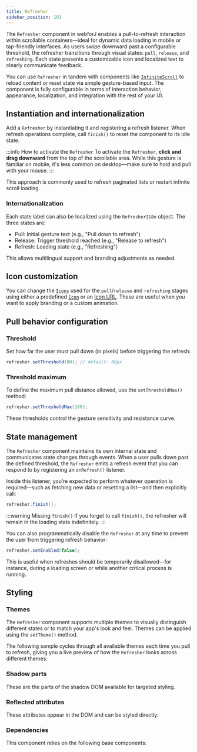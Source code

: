 ```yaml
---
title: Refresher
sidebar_position: 101
---
```


<DocChip chip="shadow" />
<DocChip chip="name" label="dwc-refresher" />
<JavadocLink type="refresher" location="com/webforj/component/refresher/Refresher" top='true'/>

The `Refresher` component in webforJ enables a pull-to-refresh interaction within scrollable containers—ideal for dynamic data loading in mobile or tap-friendly interfaces. As users swipe downward past a configurable threshold, the refresher transitions through visual states: `pull`, `release`, and `refreshing`. Each state presents a customizable icon and localized text to clearly communicate feedback.

You can use `Refresher` in tandem with components like [`InfiniteScroll`](../components/infinitescroll) to reload content or reset state via simple gesture-based input. The component is fully configurable in terms of interaction behavior, appearance, localization, and integration with the rest of your UI.

## Instantiation and internationalization

Add a `Refresher` by instantiating it and registering a refresh listener. When refresh operations complete, call `finish()` to reset the component to its idle state.

:::info How to activate the `Refresher`
To activate the `Refresher`, **click and drag downward** from the top of the scrollable area. While this gesture is familiar on mobile, it's less common on desktop—make sure to hold and pull with your mouse.
:::

<AppLayoutViewer
path='/webforj/refresher?' 
javaE='https://raw.githubusercontent.com/webforj/webforj-documentation/refs/heads/main/src/main/java/com/webforj/samples/views/refresher/RefresherView.java'
cssURL='https://raw.githubusercontent.com/webforj/webforj-documentation/main/src/main/resources/css/refresher/refresher.css'
height = '400px'
/>

This approach is commonly used to refresh paginated lists or restart infinite scroll loading.

### Internationalization

Each state label can also be localized using the `RefresherI18n` object. The three states are:

- Pull: Initial gesture text (e.g., "Pull down to refresh")
- Release: Trigger threshold reached (e.g., "Release to refresh")
- Refresh: Loading state (e.g., "Refreshing")

This allows multilingual support and branding adjustments as needed.

<AppLayoutViewer 
path='/webforj/refresheri18n?' 
javaE='https://raw.githubusercontent.com/webforj/webforj-documentation/refs/heads/main/src/main/java/com/webforj/samples/views/refresher/RefresherI18nView.java'
cssURL='https://raw.githubusercontent.com/webforj/webforj-documentation/main/src/main/resources/css/refresher/refresher.css'
height = '400px'
/>

## Icon customization

You can change the [`Icons`](../components/icon) used for the `pull`/`release` and `refreshing` stages using either a predefined [`Icon`](../components/icon) or an [Icon URL](../managing-resources/assets-protocols). These are useful when you want to apply branding or a custom animation.

<AppLayoutViewer 
path='/webforj/refreshericon?' 
javaE='https://raw.githubusercontent.com/webforj/webforj-documentation/refs/heads/main/src/main/java/com/webforj/samples/views/refresher/RefresherIconView.java'
cssURL='https://raw.githubusercontent.com/webforj/webforj-documentation/main/src/main/resources/css/refresher/refresher.css'
height = '400px'
/>

## Pull behavior configuration

### Threshold

Set how far the user must pull down (in pixels) before triggering the refresh:

```java
refresher.setThreshold(80); // default: 80px
```

### Threshold maximum

To define the maximum pull distance allowed, use the `setThresholdMax()` method:

```java
refresher.setThresholdMax(160);
```

These thresholds control the gesture sensitivity and resistance curve.

## State management

The `Refresher` component maintains its own internal state and communicates state changes through events. When a user pulls down past the defined threshold, the `Refresher` emits a refresh event that you can respond to by registering an `onRefresh()` listener.

Inside this listener, you’re expected to perform whatever operation is required—such as fetching new data or resetting a list—and then explicitly call:

```java
refresher.finish();
```
:::warning Missing `finish()`
If you forget to call `finish()`, the refresher will remain in the loading state indefinitely.
:::

You can also programmatically disable the `Refresher` at any time to prevent the user from triggering refresh behavior:

```java
refresher.setEnabled(false);
```

This is useful when refreshes should be temporarily disallowed—for instance, during a loading screen or while another critical process is running.

## Styling

### Themes

The `Refresher` component supports multiple themes to visually distinguish different states or to match your app's look and feel. Themes can be applied using the `setTheme()` method.

The following sample cycles through all available themes each time you pull to refresh, giving you a live preview of how the `Refresher` looks across different themes:

<AppLayoutViewer 
path='/webforj/refresherthemes?' 
javaE='https://raw.githubusercontent.com/webforj/webforj-documentation/refs/heads/main/src/main/java/com/webforj/samples/views/refresher/RefresherThemesView.java'
cssURL='https://raw.githubusercontent.com/webforj/webforj-documentation/main/src/main/resources/css/refresher/refresher.css'
height = '400px'
/>

### Shadow parts

These are the parts of the shadow DOM available for targeted styling.

 <TableBuilder tag='dwc-refresher' table="parts"/>

### Reflected attributes

These attributes appear in the DOM and can be styled directly:

 <TableBuilder tag='dwc-refresher' table="reflects"/>

### Dependencies

This component relies on the following base components:

<TableBuilder tag='dwc-refresher' table="dependencies"/>



